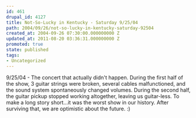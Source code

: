 ```yaml
---
id: 461
drupal_id: 4127
title: Not-So-Lucky in Kentucky - Saturday 9/25/04
path: 2004/09/26/not-so-lucky-in-kentucky-saturday-92504
created_at: 2004-09-26 07:30:00.000000000 Z
updated_at: 2011-08-20 03:36:31.000000000 Z
promoted: true
state: published
tags:
- Uncategorized
---
```

9/25/04 - The concert that actually didn't happen. During the first half of the show, 3 guitar strings were broken, several cables malfunctioned, and the sound system spontaneously changed volumes. During the second half, the guitar pickup stopped working altogether, leaving us guitar-less. To make a long story short...it was the worst show in our history. After surviving that, we are optimistic about the future. :)

